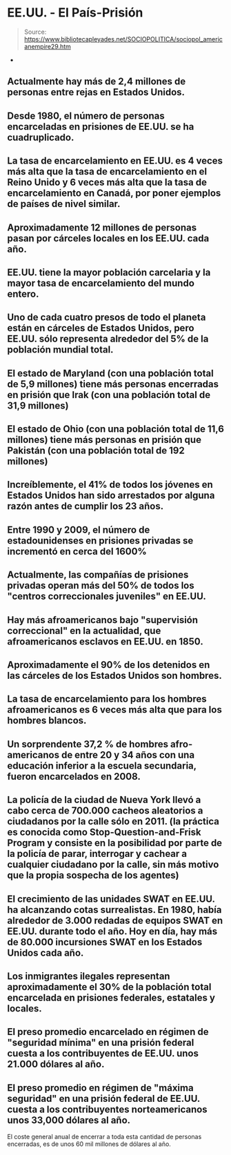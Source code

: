 # EE.UU. - El País-Prisión

> Source: https://www.bibliotecapleyades.net/SOCIOPOLITICA/sociopol_americanempire29.htm

-
Actualmente hay más de 2,4
millones de personas entre rejas en Estados Unidos.
-
Desde 1980, el número de
personas encarceladas en prisiones de EE.UU. se ha
cuadruplicado.
-
La tasa de encarcelamiento en
EE.UU. es 4 veces más alta que la tasa de encarcelamiento en
el Reino Unido y 6 veces más alta que la tasa de
encarcelamiento en Canadá, por poner ejemplos de países de
nivel similar.
-
Aproximadamente 12 millones de
personas pasan por cárceles locales en los EE.UU. cada año.
-
EE.UU. tiene la mayor población
carcelaria y la mayor tasa de encarcelamiento del mundo
entero.
-
Uno de cada cuatro presos de
todo el planeta están en cárceles de Estados Unidos, pero
EE.UU. sólo representa alrededor del 5% de la población
mundial total.
-
El estado de Maryland (con una
población total de 5,9 millones) tiene más personas
encerradas en prisión que Irak (con una población total de
31,9 millones)
-
El estado de Ohio (con una
población total de 11,6 millones) tiene más personas en
prisión que Pakistán (con una población total de 192
millones)
-
Increíblemente, el 41% de todos
los jóvenes en Estados Unidos han sido arrestados por alguna
razón antes de cumplir los 23 años.
-
Entre 1990 y 2009, el número de
estadounidenses en prisiones privadas se incrementó en cerca
del 1600%
-
Actualmente, las compañías de
prisiones privadas operan más del 50% de todos los
"centros correccionales juveniles" en EE.UU.
-
Hay más afroamericanos bajo
"supervisión correccional" en la actualidad, que
afroamericanos esclavos en EE.UU. en 1850.
-
Aproximadamente el 90% de los
detenidos en las cárceles de los Estados Unidos son hombres.
-
La tasa de encarcelamiento para
los hombres afroamericanos es 6 veces más alta que para los
hombres blancos.
-
Un sorprendente 37,2 % de
hombres afro-americanos de entre 20 y 34 años con una
educación inferior a la escuela secundaria, fueron
encarcelados en 2008.
-
La policía de la ciudad de Nueva
York llevó a cabo cerca de 700.000 cacheos aleatorios a
ciudadanos por la calle sólo en 2011. (la práctica es
conocida como Stop-Question-and-Frisk Program y
consiste en la posibilidad por parte de la policía de parar,
interrogar y cachear a cualquier ciudadano por la calle, sin
más motivo que la propia sospecha de los agentes)
-
El crecimiento de las unidades
SWAT en EE.UU. ha alcanzando cotas surrealistas. En 1980,
había alrededor de 3.000 redadas de equipos SWAT en EE.UU.
durante todo el año. Hoy en día, hay más de 80.000
incursiones SWAT en los Estados Unidos cada año.
-
Los inmigrantes ilegales
representan aproximadamente el 30% de la población total
encarcelada en prisiones federales, estatales y locales.
-
El preso promedio encarcelado en
régimen de "seguridad mínima" en una prisión federal cuesta
a los contribuyentes de EE.UU. unos 21.000 dólares al año.
-
El preso promedio en régimen de
"máxima seguridad" en una prisión federal de EE.UU. cuesta a
los contribuyentes norteamericanos unos 33,000 dólares al
año.
-
El coste general anual de
encerrar a toda esta cantidad de personas encerradas, es de
unos 60 mil millones de dólares al año.
